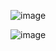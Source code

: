 ![image](https://github.com/user-attachments/assets/7eee7b79-3058-4db6-9810-5d05450a6bde)

![image](https://github.com/user-attachments/assets/e02836bf-bc85-4d22-87e8-b8820a6c14d3)

